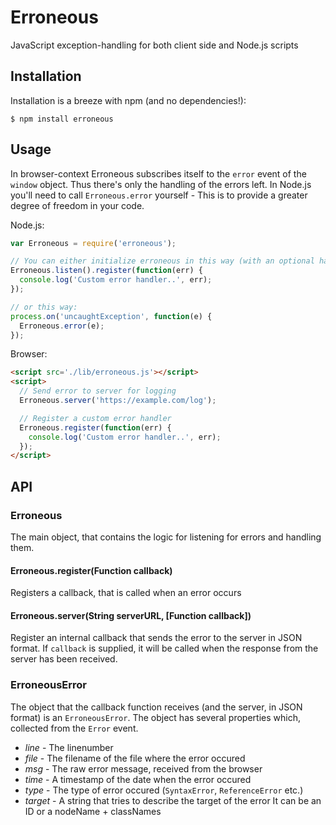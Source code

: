 # Erroneous

JavaScript exception-handling for both client side and Node.js scripts

## Installation

Installation is a breeze with npm (and no dependencies!):

    $ npm install erroneous

## Usage

In browser-context Erroneous subscribes itself to the `error` event of the
`window` object. Thus there's only the handling of the errors left. In Node.js
you'll need to call `Erroneous.error` yourself - This is to provide a greater
degree of freedom in your code.

Node.js:
```javascript
var Erroneous = require('erroneous');

// You can either initialize erroneous in this way (with an optional handler)
Erroneous.listen().register(function(err) {
  console.log('Custom error handler..', err);
});

// or this way:
process.on('uncaughtException', function(e) {
  Erroneous.error(e);
});
```

Browser:
```html
<script src='./lib/erroneous.js'></script>
<script>
  // Send error to server for logging
  Erroneous.server('https://example.com/log');

  // Register a custom error handler
  Erroneous.register(function(err) {
    console.log('Custom error handler..', err);
  });
</script>
```

## API

### Erroneous

The main object, that contains the logic for listening for errors and
handling them.

#### Erroneous.register(Function callback)

Registers a callback, that is called when an error occurs

#### Erroneous.server(String serverURL, [Function callback])

Register an internal callback that sends the error to the server in JSON
format. If `callback` is supplied, it will be called when the response
from the server has been received.

### ErroneousError

The object that the callback function receives (and the server, in JSON format)
is an `ErroneousError`. The object has several properties which, collected from
the `Error` event.

 - *line* - The linenumber
 - *file* - The filename of the file where the error occured
 - *msg* - The raw error message, received from the browser
 - *time* - A timestamp of the date when the error occured
 - *type* - The type of error occured (`SyntaxError`, `ReferenceError` etc.)
 - *target* - A string that tries to describe the target of the error
    It can be an ID or a nodeName + classNames

